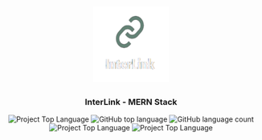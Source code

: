 <h1 align="center">
	<img alt="Discord logo" src="https://github.com/atthmew/interlink-mern/blob/main/frontend/screenshots/logo.png" height="150px" width="150px" />
</h1>

<h3 align="center">
  InterLink - MERN Stack 
</h3>

<p align="center"></p>

<p align="center">
  <img alt="Project Top Language" src="https://img.shields.io/badge/98.2%25-yellow?style=for-the-badge&logo=javascript&label=JavaScript&labelColor=black">
  <img alt="GitHub top language" src="https://img.shields.io/github/languages/top/atthmew/interlink-mern?style=for-the-badge&logo=javascript&label=JavaScript&labelColor=black">
  <img alt="GitHub language count" src="https://img.shields.io/github/languages/count/atthmew/interlink-mern">
  <img alt="Project Top Language" src="https://img.shields.io/github/last-commit/atthmew/interlink-mern">
  <img alt="Project Top Language" src="https://img.shields.io/github/last-commit/atthmew/interlink-mern">
</p>

